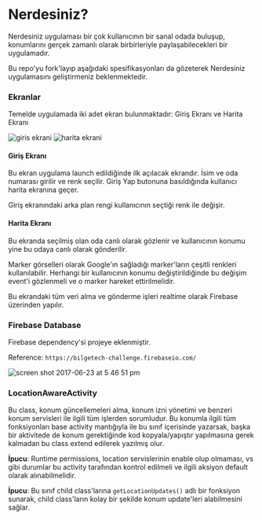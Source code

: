 # Nerdesiniz?

Nerdesiniz uygulaması bir çok kullanıcının bir sanal odada buluşup, konumlarını gerçek zamanlı olarak birbirleriyle paylaşabilecekleri bir uygulamadır.

Bu repo'yu fork'layıp aşağıdaki spesifikasyonları da gözeterek Nerdesiniz uygulamasını geliştirmeniz beklenmektedir.

### Ekranlar

Temelde uygulamada iki adet ekran bulunmaktadır: Giriş Ekranı ve Harita Ekranı

![giris ekrani](https://user-images.githubusercontent.com/4990386/27486868-a5f3d93e-583a-11e7-808d-4621de7cc096.png)
![harita ekrani](https://user-images.githubusercontent.com/4990386/27486869-a6122074-583a-11e7-9553-e47d1578071e.png)


#### Giriş Ekranı

Bu ekran uygulama launch edildiğinde ilk açılacak ekrandır. İsim ve oda numarası girilir ve renk seçilir. Giriş Yap butonuna basıldığında kullanıcı harita ekranına geçer.

Giriş ekranındaki arka plan rengi kullanıcının seçtiği renk ile değişir.

#### Harita Ekranı

Bu ekranda seçilmiş olan oda canlı olarak gözlenir ve kullanıcının konumu yine bu odaya canlı olarak gönderilir.

Marker görselleri olarak Google'ın sağladığı marker'ların çeşitli renkleri kullanılabilir. Herhangi bir kullanıcının konumu değiştirildiğinde bu değişim event'i gözlenmeli ve o marker hareket ettirilmelidir.

Bu ekrandaki tüm veri alma ve gönderme işleri realtime olarak Firebase üzerinden yapılır.

### Firebase Database

Firebase dependency'si projeye eklenmiştir.

Reference: `https://bilgetech-challenge.firebaseio.com/`

![screen shot 2017-06-23 at 5 46 51 pm](https://user-images.githubusercontent.com/4990386/27487294-fd8a5f00-583b-11e7-8ee5-3381f6e685a5.png)

### LocationAwareActivity

Bu class, konum güncellemeleri alma, konum izni yönetimi ve benzeri konum servisleri ile ilgili tüm işlerden sorumludur. Bu konumla ilgili tüm fonksiyonları base activity mantığıyla ile bu sınıf içerisinde yazarsak, başka bir aktivitede de konum gerektiğinde kod kopyala/yapıştır yapılmasına gerek kalmadan bu class extend edilerek yazılmış olur.

**İpucu**: Runtime permissions, location servislerinin enable olup olmaması, vs gibi durumlar bu activity tarafından kontrol edilmeli ve ilgili aksiyon default olarak alınabilmelidir.

**İpucu**: Bu sınıf child class'larına `getLocationUpdates()` adlı bir fonksiyon sunarak, child class'ların kolay bir şekilde konum update'leri alabilmesini sağlar.

